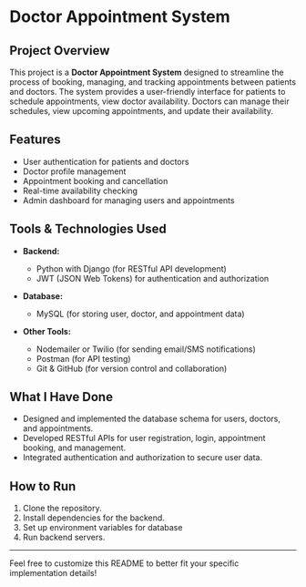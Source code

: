 # Doctor Appointment System

## Project Overview

This project is a **Doctor Appointment System** designed to streamline the process of booking, managing, and tracking appointments between patients and doctors. The system provides a user-friendly interface for patients to schedule appointments, view doctor availability. Doctors can manage their schedules, view upcoming appointments, and update their availability.

## Features

- User authentication for patients and doctors
- Doctor profile management
- Appointment booking and cancellation
- Real-time availability checking
- Admin dashboard for managing users and appointments

## Tools & Technologies Used

- **Backend:**  
    - Python with Django (for RESTful API development)
    - JWT (JSON Web Tokens) for authentication and authorization

- **Database:**  
    - MySQL (for storing user, doctor, and appointment data)

- **Other Tools:**  
    - Nodemailer or Twilio (for sending email/SMS notifications)
    - Postman (for API testing)
    - Git & GitHub (for version control and collaboration)

## What I Have Done

- Designed and implemented the database schema for users, doctors, and appointments.
- Developed RESTful APIs for user registration, login, appointment booking, and management.
- Integrated authentication and authorization to secure user data.

## How to Run

1. Clone the repository.
2. Install dependencies for the backend.
3. Set up environment variables for database 
4. Run backend  servers.

---

Feel free to customize this README to better fit your specific implementation details!